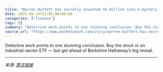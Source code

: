 ```yaml
---
title: "Warren Buffett has secretly invested $5 billion into a mystery stock — and the trail leads to this industrial giant"
date: 2025-08-14T11:05:00+08:00
categories: ["finance"]
tags: []
summary: "Detective work points to one stunning conclusion. Buy the stock or an industrial-sector ETF — but get ahead of Berkshire Hathaway’s big reveal."
source_url: "https://www.marketwatch.com/story/warren-buffett-has-secretly-invested-5-billion-into-a-mystery-stock-and-the-trail-leads-to-this-industrial-giant-ad2dbef6?mod=mw_rss_topstories"
---
```


Detective work points to one stunning conclusion. Buy the stock or an industrial-sector ETF — but get ahead of Berkshire Hathaway’s big reveal.

---

*来源: [原文链接](https://www.marketwatch.com/story/warren-buffett-has-secretly-invested-5-billion-into-a-mystery-stock-and-the-trail-leads-to-this-industrial-giant-ad2dbef6?mod=mw_rss_topstories)*
